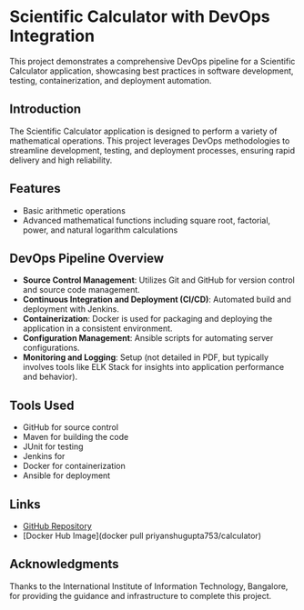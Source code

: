 # Scientific Calculator with DevOps Integration

This project demonstrates a comprehensive DevOps pipeline for a Scientific Calculator application, showcasing best practices in software development, testing, containerization, and deployment automation.

## Introduction

The Scientific Calculator application is designed to perform a variety of mathematical operations. This project leverages DevOps methodologies to streamline development, testing, and deployment processes, ensuring rapid delivery and high reliability.

## Features

- Basic arithmetic operations
- Advanced mathematical functions including square root, factorial, power, and natural logarithm calculations

## DevOps Pipeline Overview

- **Source Control Management**: Utilizes Git and GitHub for version control and source code management.
- **Continuous Integration and Deployment (CI/CD)**: Automated build and deployment with Jenkins.
- **Containerization**: Docker is used for packaging and deploying the application in a consistent environment.
- **Configuration Management**: Ansible scripts for automating server configurations.
- **Monitoring and Logging**: Setup (not detailed in PDF, but typically involves tools like ELK Stack for insights into application performance and behavior).

## Tools Used

- GitHub for source control
- Maven for building the code
- JUnit for testing
- Jenkins for 
- Docker for containerization
- Ansible for deployment


## Links

- [GitHub Repository](https://github.com/Priyansuvaish/calculator_final.git)
- [Docker Hub Image](docker pull priyanshugupta753/calculator)

## Acknowledgments

Thanks to the International Institute of Information Technology, Bangalore, for providing the guidance and infrastructure to complete this project.
